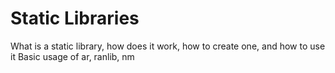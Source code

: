 # Static Libraries
What is a static library, how does it work, how to create one, and how to use it
Basic usage of ar, ranlib, nm
